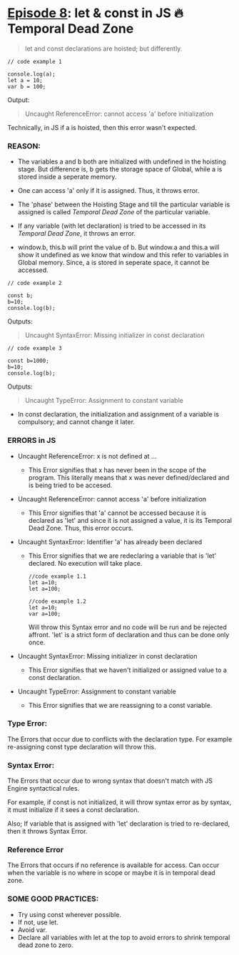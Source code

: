 # [Episode 8](https://www.youtube.com/watch?v=BNC6slYCj50&list=PLlasXeu85E9cQ32gLCvAvr9vNaUccPVNP&index=9): let & const in JS 🔥Temporal Dead Zone

> let and const declarations are hoisted; but differently. 

```
// code example 1

console.log(a);
let a = 10;
var b = 100;

```

Output:

> Uncaught ReferenceError: cannot access 'a' before initialization

Technically, in JS if a is hoisted, then this error wasn't expected.

### __REASON__:

* The variables a and b both are initialized with undefined in the hoisting stage. But difference is, b gets the storage space of Global, while a is stored inside a seperate memory. 

* One can access 'a' only if it is assigned. Thus, it throws error.

* The 'phase' between the Hoisting Stage and till the particular variable is assigned is called *Temporal Dead Zone* of the particular variable.

* If any variable (with let declaration) is tried to be accessed in its *Temporal Dead Zone*, it throws an error.

* window.b, this.b will print the value of b. But window.a and this.a will show it undefined as we know that window and this refer to variables in Global memory. Since, a is stored in seperate space, it cannot be accessed.


```
// code example 2

const b;
b=10;
console.log(b);
```

Outputs:
> Uncaught SyntaxError: Missing initializer in const declaration

```
// code example 3

const b=1000;
b=10;
console.log(b);
```

Outputs:
> Uncaught TypeError: Assignment to constant variable

* In const declaration, the initialization and assignment of a variable is compulsory; and cannot change it later.

### __ERRORS in JS__

* Uncaught ReferenceError: x is not defined at ...

    * This Error signifies that x has never been in the scope of the program. This literally means that x was never defined/declared and is being tried to be accesed.

* Uncaught ReferenceError: cannot access 'a' before initialization

    * This Error signifies that 'a' cannot be accessed because it is declared as 'let' and since it is not assigned a value, it is its Temporal Dead Zone. Thus, this error occurs.

* Uncaught SyntaxError: Identifier 'a' has already been declared

    * This Error signifies that we are redeclaring a variable that is 'let' declared. No execution will take place.

        ```
        //code example 1.1
        let a=10;
        let a=100;
        ```
        ```
        //code example 1.2
        let a=10;
        var a=100;
        ```
    
        Will throw this Syntax error and no code will be run and be rejected affront. 
        'let' is a strict form of declaration and thus can be done only once.
* Uncaught SyntaxError: Missing initializer in const declaration
    * This Error signifies that we haven't initialized or assigned value to a const declaration.

* Uncaught TypeError: Assignment to constant variable
    * This Error signifies that we are reassigning to a const variable.


### Type Error:

The Errors that occur due to conflicts with the declaration type. For example re-assigning const type declaration will throw this.

### Syntax Error:

The Errors that occur due to wrong syntax that doesn't match with JS Engine syntactical rules. 

For example, if const is not initialized, it will throw syntax error as by syntax, it must initialize if it sees a const declaration.

Also; If variable that is assigned with 'let' declaration is tried to re-declared, then it throws Syntax Error.

### Reference Error

The Errors that occurs if no reference is available for access. Can occur when the variable is no where in scope or maybe it is in temporal dead zone.


### SOME GOOD PRACTICES:

* Try using const wherever possible.
* If not, use let.
* Avoid var.
* Declare all variables with let at the top to avoid errors to shrink temporal dead zone to zero.















